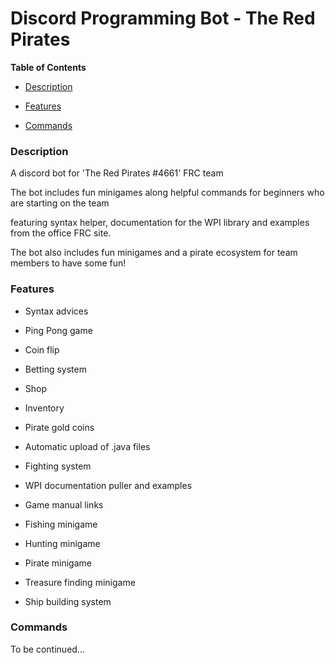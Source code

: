 # Discord Programming Bot - The Red Pirates



**Table of Contents**

* [Description](#Description)

* [Features](#Features)
* [Commands](#Commands)





### Description 

A discord bot for 'The Red Pirates #4661' FRC team



The bot includes fun minigames along helpful commands for beginners who are starting on the team

featuring syntax helper, documentation for the WPI library and examples from the office FRC site.

The bot also includes fun minigames and a pirate ecosystem for team members to have some fun! 



### Features

* Syntax advices
* Ping Pong game
* Coin flip
* Betting system
* Shop
* Inventory
* Pirate gold coins
* Automatic upload of .java files

* Fighting system
* WPI documentation puller and examples
* Game manual links

* Fishing minigame
* Hunting minigame
* Pirate minigame
* Treasure finding minigame
* Ship building system



### Commands

To be continued...